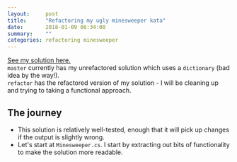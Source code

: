 ```yaml
---
layout:     post
title:      "Refactoring my ugly minesweeper kata"
date:       2018-01-09 08:34:00
summary:    "" 
categories: refactoring minesweeper
---
```


[See my solution here.](https://github.com/xiekaren/minesweeperkata)  
`master` currently has my unrefactored solution which uses a `dictionary` (bad idea by the way!).    
`refactor` has the refactored version of my solution - I will be cleaning up and trying to taking a functional approach.  

## The journey
* This solution is relatively well-tested, enough that it will pick up changes if the output is slightly wrong.
* Let's start at `Minesweeper.cs`. I start by extracting out bits of functionality to make the solution more readable.